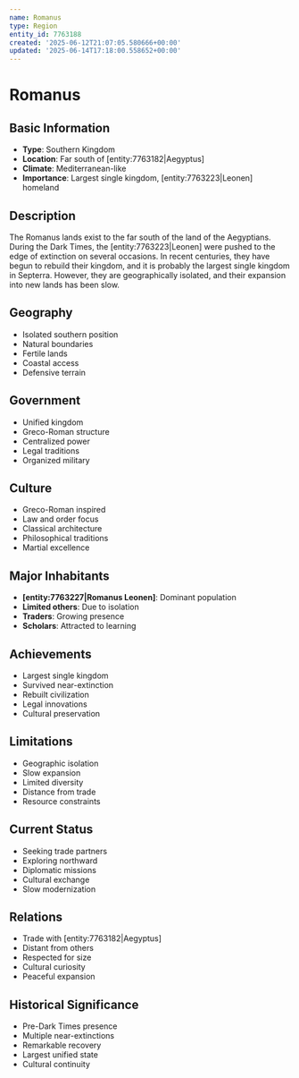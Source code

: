 ```yaml
---
name: Romanus
type: Region
entity_id: 7763188
created: '2025-06-12T21:07:05.580666+00:00'
updated: '2025-06-14T17:18:00.558652+00:00'
---
```


# Romanus

## Basic Information
- **Type**: Southern Kingdom
- **Location**: Far south of [entity:7763182|Aegyptus]
- **Climate**: Mediterranean-like
- **Importance**: Largest single kingdom, [entity:7763223|Leonen] homeland

## Description
The Romanus lands exist to the far south of the land of the Aegyptians. During the Dark Times, the [entity:7763223|Leonen] were pushed to the edge of extinction on several occasions. In recent centuries, they have begun to rebuild their kingdom, and it is probably the largest single kingdom in Septerra. However, they are geographically isolated, and their expansion into new lands has been slow.

## Geography
- Isolated southern position
- Natural boundaries
- Fertile lands
- Coastal access
- Defensive terrain

## Government
- Unified kingdom
- Greco-Roman structure
- Centralized power
- Legal traditions
- Organized military

## Culture
- Greco-Roman inspired
- Law and order focus
- Classical architecture
- Philosophical traditions
- Martial excellence

## Major Inhabitants
- **[entity:7763227|Romanus Leonen]**: Dominant population
- **Limited others**: Due to isolation
- **Traders**: Growing presence
- **Scholars**: Attracted to learning

## Achievements
- Largest single kingdom
- Survived near-extinction
- Rebuilt civilization
- Legal innovations
- Cultural preservation

## Limitations
- Geographic isolation
- Slow expansion
- Limited diversity
- Distance from trade
- Resource constraints

## Current Status
- Seeking trade partners
- Exploring northward
- Diplomatic missions
- Cultural exchange
- Slow modernization

## Relations
- Trade with [entity:7763182|Aegyptus]
- Distant from others
- Respected for size
- Cultural curiosity
- Peaceful expansion

## Historical Significance
- Pre-Dark Times presence
- Multiple near-extinctions
- Remarkable recovery
- Largest unified state
- Cultural continuity